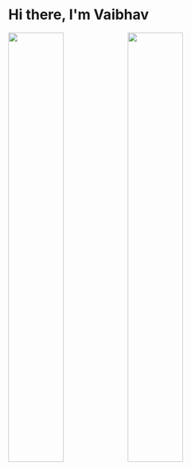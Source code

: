 # Hi there, I'm Vaibhav

<img align = "left" width = "47%" src ="https://github-readme-stats.vercel.app/api?username=Vaibhav-Sandhir&show_icons=true&theme=radical" />

<img align = "left" width = "47%" src = "https://github-readme-stats.vercel.app/api/top-langs/?username=Vaibhav-Sandhir&layout=compact)](https://github.com/anuraghazra/github-readme-stats"/>


